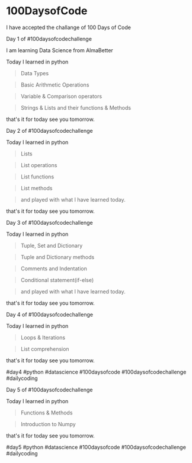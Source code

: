 # 100DaysofCode
I have accepted the challange of 100 Days of Code


Day 1 of #100daysofcodechallenge

I am learning Data Science from AlmaBetter

Today I learned in python

> Data Types

> Basic Arithmetic Operations 

> Variable & Comparison operators 

> Strings & Lists and their functions & Methods 

that's it for today see you tomorrow.


Day 2 of #100daysofcodechallenge

Today I learned in python

> Lists 

> List operations

> List functions

> List methods

> and played with what I have learned today.

that's it for today see you tomorrow.


Day 3 of #100daysofcodechallenge

Today I learned in python

> Tuple, Set and Dictionary 

> Tuple and Dictionary methods

> Comments and Indentation

> Conditional statement(if-else)

> and played with what I have learned today.


that's it for today see you tomorrow.


Day 4 of #100daysofcodechallenge


Today I learned in python

> Loops & Iterations

> List comprehension 

that's it for today see you tomorrow.


#day4 #python #datascience #100daysofcode #100daysofcodechallenge #dailycoding

Day 5 of #100daysofcodechallenge

Today I learned in python

> Functions & Methods

> Introduction to Numpy

that's it for today see you tomorrow.

#day5 #python #datascience #100daysofcode #100daysofcodechallenge #dailycoding
